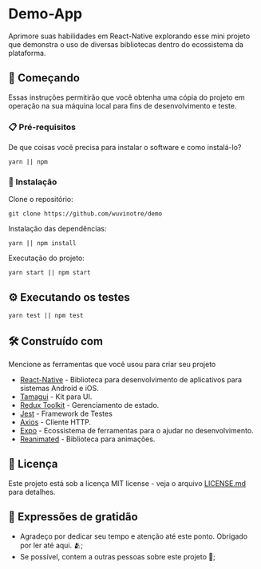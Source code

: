 # Demo-App

Aprimore suas habilidades em React-Native explorando esse mini projeto que demonstra o uso de diversas bibliotecas dentro do ecossistema da plataforma.

## 🚀 Começando

Essas instruções permitirão que você obtenha uma cópia do projeto em operação na sua máquina local para fins de desenvolvimento e teste.

### 📋 Pré-requisitos

De que coisas você precisa para instalar o software e como instalá-lo?

```
yarn || npm
```

### 🔧 Instalação

Clone o repositório:

```
git clone https://github.com/wuvinotre/demo
```

Instalação das dependências:

```
yarn || npm install
```

Executação do projeto:

```
yarn start || npm start
```

## ⚙️ Executando os testes

```
yarn test || npm test
```

## 🛠️ Construído com

Mencione as ferramentas que você usou para criar seu projeto

* [React-Native](https://reactnative.dev/) - Biblioteca para desenvolvimento de aplicativos para sistemas Android e iOS.
* [Tamagui](https://tamagui.dev/) - Kit para UI.
* [Redux Toolkit](https://redux-toolkit.js.org/) - Gerenciamento de estado.
* [Jest](https://jestjs.io/pt-BR/) - Framework de Testes
* [Axios](https://axios-http.com/ptbr/) - Cliente HTTP.
* [Expo](https://expo.dev/) - Ecossistema de ferramentas para o ajudar no desenvolvimento.
* [Reanimated](https://docs.swmansion.com/react-native-reanimated/) - Biblioteca para animações.

## 📄 Licença

Este projeto está sob a licença MIT license - veja o arquivo [LICENSE.md](https://github.com/wuvinotre/demo/blob/main/LICENSE) para detalhes.

## 🎁 Expressões de gratidão

* Agradeço por dedicar seu tempo e atenção até este ponto. Obrigado por ler até aqui. 🫂;
* Se possível, contem a outras pessoas sobre este projeto 📢;
